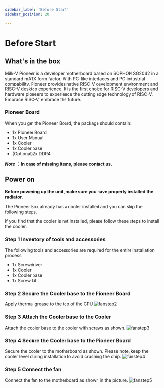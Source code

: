 ```yaml
---
sidebar_label: 'Before Start'
sidebar_position: 20

---
```


# Before Start

## What's in the box

Milk-V Pioneer is a developer motherboard based on SOPHON SG2042 in a standard mATX form factor. With PC-like interfaces and PC industrial compability, Pioneer provides native RISC-V development environment and RISC-V desktop experience. It is the first choice for RISC-V developers and hardware pioneers to experience the cutting edge technology of RISC-V. Embrace RISC-V, embrace the future. 

### Pioneer Board
When you get the Pioneer Board, the package should contain:
- 1x Pioneer Board
- 1x User Manual
- 1x Cooler
- 1x Cooler base
- (Optional)2x DDR4

  
***Note*** ：**In case of missing items, please contact us.**

## Power on
**Before powering up the unit, make sure you have properly installed the radiator.**   

The Pioneer Box already has a cooler installed and you can skip the following steps.

If you find that the cooler is not installed, please follow these steps to install the cooler.  

### Step 1 Inventory of tools and accessories
The following tools and accessories are required for the entire installation process
- 1x Screwdriver
- 1x Cooler
- 1x Cooler base
- 1x Screw kit  

### Step 2 Secure the Cooler base to the Pioneer Board
Apply thermal grease to the top of the CPU
![fanstep2](/pioneerimage/fanstep2.jpg)

### Step 3 Attach the Cooler base to the Cooler
Attach the cooler base to the cooler with screws as shown.
![fanstep3](/pioneerimage/fanstep3.jpg)

### Step 4 Secure the Cooler base to the Pioneer Board
Secure the cooler to the motherboard as shown. Please note, keep the cooler level during installation to avoid crushing the chip.
![fanstep4](/pioneerimage/fanstep4.jpg)

### Step 5 Connect the fan
Connect the fan to the motherboard as shown in the picture.
![fanstep5](/pioneerimage/fanstep5.jpg)
